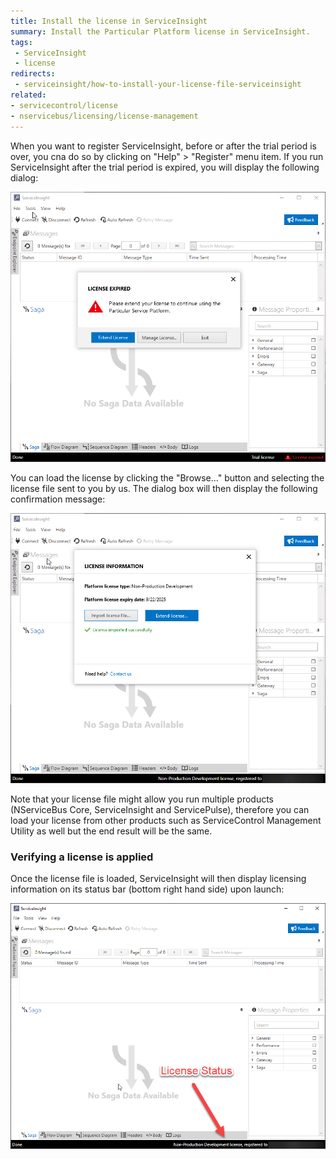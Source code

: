 ```yaml
---
title: Install the license in ServiceInsight
summary: Install the Particular Platform license in ServiceInsight.
tags:
 - ServiceInsight
 - license
redirects:
 - serviceinsight/how-to-install-your-license-file-serviceinsight
related:
- servicecontrol/license
- nservicebus/licensing/license-management
---
```


When you want to register ServiceInsight, before or after the trial period is over, you cna do so by clicking on "Help" \> "Register" menu item. If you run ServiceInsight after the trial period is expired, you will display the following dialog:

![trial period expiration](images/trial-period-expiration.png)

You can load the license by clicking the "Browse..." button and selecting the license file sent to you by us. The dialog box will then display the following confirmation message:

![trial period licensed](images/trial-period-licensed.png)

Note that your license file might allow you run multiple products (NServiceBus Core, ServiceInsight and ServicePulse), therefore you can load your license from other products such as ServiceControl Management Utility as well but the end result will be the same.

### Verifying a license is applied

Once the license file is loaded, ServiceInsight will then display licensing information on its status bar (bottom right hand side) upon launch:

![license verified](images/license-verified.png)